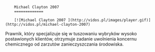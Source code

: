 
        Michael Clayton 2007 
        =============
        
        [![Michael Clayton 2007 ](http://vidos.pl/images/player.gif)](http://vidos.pl/michael-clayton-2007)
        
        
 Prawnik, który specjalizuje się w tuszowaniu wybryków wysoko postawionych klientów, otrzymuje zadanie uwolnienia koncernu chemicznego od zarzutów zanieczyszczania środowiska.
    